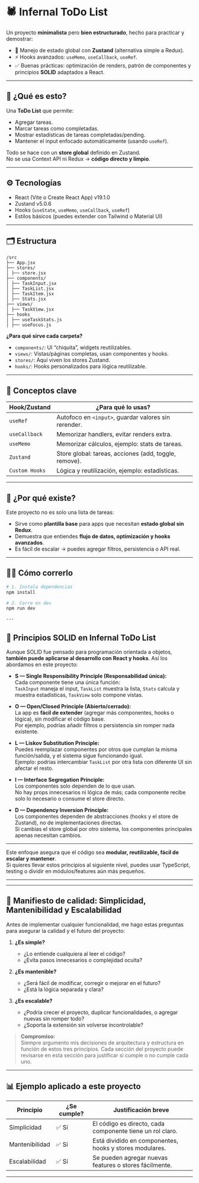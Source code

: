 # 🕷️ Infernal ToDo List

Un proyecto **minimalista** pero **bien estructurado**, hecho para practicar y demostrar:
- 🧩 Manejo de estado global con **Zustand** (alternativa simple a Redux).
- ⚡ Hooks avanzados: `useMemo`, `useCallback`, `useRef`.
- ✅ Buenas prácticas: optimización de renders, patrón de componentes y principios **SOLID** adaptados a React.

---

## 🚀 **¿Qué es esto?**

Una **ToDo List** que permite:
- Agregar tareas.
- Marcar tareas como completadas.
- Mostrar estadísticas de tareas completadas/pending.
- Mantener el input enfocado automáticamente (usando `useRef`).

Todo se hace con un **store global** definido en Zustand.  
No se usa Context API ni Redux → **código directo y limpio**.

---

## ⚙️ **Tecnologías**

- React (Vite o Create React App) v19.1.0
- Zustand v5.0.6
- Hooks (`useState`, `useMemo`, `useCallback`, `useRef`)
- Estilos básicos (puedes extender con Tailwind o Material UI)

---

## 🗂️ **Estructura**
```
/src
├── App.jsx
├── stores/
│ ├── store.jsx
├── components/
│ ├── TaskInput.jsx
│ ├── TaskList.jsx
│ ├── TaskItem.jsx
│ ├── Stats.jsx
├── views/
│ ├── TaskView.jsx
├── hooks
│ ├── useTaskStats.js
│ ├── useFocus.js

```
**¿Para qué sirve cada carpeta?**
- `components/`: UI “chiquita”, widgets reutilizables.
- `views/`: Vistas/páginas completas, usan componentes y hooks.
- `stores/`: Aquí viven los stores Zustand.
- `hooks/`: Hooks personalizados para lógica reutilizable.
---

## 🔑 **Conceptos clave**

| Hook/Zustand | ¿Para qué lo usas? |
|--------------|--------------------|
| `useRef`     | Autofoco en `<input>`, guardar valores sin rerender. |
| `useCallback`| Memorizar handlers, evitar renders extra. |
| `useMemo`    | Memorizar cálculos, ejemplo: stats de tareas. |
| `Zustand`    | Store global: tareas, acciones (add, toggle, remove). |
| `Custom Hooks` | Lógica y reutilización, ejemplo: estadísticas. |

---

## 📌 **¿Por qué existe?**

Este proyecto no es solo una lista de tareas:
- Sirve como **plantilla base** para apps que necesitan **estado global sin Redux**.
- Demuestra que entiendes **flujo de datos, optimización y hooks avanzados**.
- Es fácil de escalar → puedes agregar filtros, persistencia o API real.

---

## 🧙‍♂️ **Cómo correrlo**

```bash
# 1. Instala dependencias
npm install

# 2. Corre en dev
npm run dev

---

```

## 🦾 Principios SOLID en Infernal ToDo List

Aunque SOLID fue pensado para programación orientada a objetos, **también puede aplicarse al desarrollo con React y hooks**. Así los abordamos en este proyecto:

- **S — Single Responsibility Principle (Responsabilidad única):**  
  Cada componente tiene una única función:  
  `TaskInput` maneja el input, `TaskList` muestra la lista, `Stats` calcula y muestra estadísticas, `TaskView` solo compone vistas.

- **O — Open/Closed Principle (Abierto/cerrado):**  
  La app es **fácil de extender** (agregar más componentes, hooks o lógica), sin modificar el código base.  
  Por ejemplo, podrías añadir filtros o persistencia sin romper nada existente.

- **L — Liskov Substitution Principle:**  
  Puedes reemplazar componentes por otros que cumplan la misma función/salida, y el sistema sigue funcionando igual.  
  Ejemplo: podrías intercambiar `TaskList` por otra lista con diferente UI sin afectar el resto.

- **I — Interface Segregation Principle:**  
  Los componentes solo dependen de lo que usan.  
  No hay props innecesarios ni lógica de más; cada componente recibe solo lo necesario o consume el store directo.

- **D — Dependency Inversion Principle:**  
  Los componentes dependen de abstracciones (hooks y el store de Zustand), no de implementaciones directas.  
  Si cambias el store global por otro sistema, los componentes principales apenas necesitan cambios.

---

Este enfoque asegura que el código sea **modular, reutilizable, fácil de escalar y mantener**.  
Si quieres llevar estos principios al siguiente nivel, puedes usar TypeScript, testing o dividir en módulos/features aún más pequeños.

---

---

## 🚦 Manifiesto de calidad: Simplicidad, Mantenibilidad y Escalabilidad

Antes de implementar cualquier funcionalidad, me hago estas preguntas para asegurar la calidad y el futuro del proyecto:

1. **¿Es simple?**
    - ¿Lo entiende cualquiera al leer el código?
    - ¿Evita pasos innecesarios o complejidad oculta?

2. **¿Es mantenible?**
    - ¿Será fácil de modificar, corregir o mejorar en el futuro?
    - ¿Está la lógica separada y clara?

3. **¿Es escalable?**
    - ¿Podría crecer el proyecto, duplicar funcionalidades, o agregar nuevas sin romper todo?
    - ¿Soporta la extensión sin volverse incontrolable?

> **Compromiso:**  
> Siempre argumento mis decisiones de arquitectura y estructura en función de estos tres principios. Cada sección del proyecto puede revisarse en esta sección para justificar si cumple o no cumple cada uno.

---

## 📊 Ejemplo aplicado a este proyecto

| Principio      | ¿Se cumple? | Justificación breve                                     |
|----------------|-------------|--------------------------------------------------------|
| Simplicidad    | ✅ Sí        | El código es directo, cada componente tiene un rol claro. |
| Mantenibilidad | ✅ Sí        | Está dividido en componentes, hooks y stores modulares.  |
| Escalabilidad  | ✅ Sí        | Se pueden agregar nuevas features o stores fácilmente.   |

---